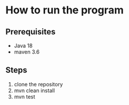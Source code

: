 # How to run the program 

## Prerequisites
 - Java 18
 - maven 3.6

## Steps 

1. clone the repository
2. mvn clean install 
3. mvn test